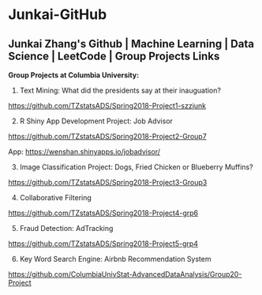 # Junkai-GitHub
Junkai Zhang's Github | Machine Learning | Data Science | LeetCode | Group Projects Links
-----------------------------------------------------------------------------------------------------------------------------------------------------------------------------------
**Group Projects at Columbia University:**

1. Text Mining: What did the presidents say at their inauguation?

https://github.com/TZstatsADS/Spring2018-Project1-szzjunk

2. R Shiny App Development Project: Job Advisor

https://github.com/TZstatsADS/Spring2018-Project2-Group7

App: https://wenshan.shinyapps.io/jobadvisor/

3. Image Classification Project: Dogs, Fried Chicken or Blueberry Muffins?

https://github.com/TZstatsADS/Spring2018-Project3-Group3

4. Collaborative Filtering

https://github.com/TZstatsADS/Spring2018-Project4-grp6

5. Fraud Detection: AdTracking

https://github.com/TZstatsADS/Spring2018-Project5-grp4

6. Key Word Search Engine: Airbnb Recommendation System

https://github.com/ColumbiaUnivStat-AdvancedDataAnalysis/Group20-Project
